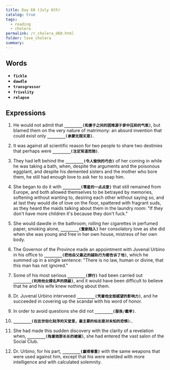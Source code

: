 ```yaml
---
title: Day 60 (July 6th)
catalog: true
tags: 
  - reading
  - cholera
permalink: /r_cholera_d60.html
folder: love_cholera
summary: 
---
```


## Words

-   <b data-toggle="tooltip" data-original-title="{{site.data.glossary.fickle}}">`fickle`</b>
-   <b data-toggle="tooltip" data-original-title="{{site.data.glossary.dawdle}}">`dawdle`</b>
-   <b data-toggle="tooltip" data-original-title="{{site.data.glossary.transgressor}}">`transgressor`</b>
-   <b data-toggle="tooltip" data-original-title="{{site.data.glossary.frivolity}}">`frivolity`</b>
-   <b data-toggle="tooltip" data-original-title="{{site.data.glossary.relapse}}">`relapse`</b>


## Expressions

1.  He would  not admit that <b data-toggle="tooltip" data-original-title="{{site.data.answers.f0_a}}">`________(和妻子之间的困难源于家中压抑的气氛)`</b>, but blamed them on the very nature of matrimony: an absurd invention that could exist only <b data-toggle="tooltip" data-original-title="{{site.data.answers.f0_a2}}">`________(承蒙无限天恩)`</b>.


2.  It was against all scientific reason for two people to share two destinies that perhaps were <b data-toggle="tooltip" data-original-title="{{site.data.answers.f0_b}}">`________(注定背道而驰)`</b>.

3.  They had left behind the <b data-toggle="tooltip" data-original-title="{{site.data.answers.f0_c}}">`________(令人愉快的巧合)`</b> of her coming in while he was taking a bath, when, despite the arguments and the poisonous eggplant, and despite his demented sisters and the mother who bore them, he still had enough love to ask her to soap him.

4.  She began to do it with <b data-toggle="tooltip" data-original-title="{{site.data.answers.f0_d}}">`________(零星的一点点爱)`</b> that still remained from Europe, and both allowed themselves to be betrayed by memories, softening without wanting to, desiring each other without saying so, and at last they would die of love on the floor, spattered with fragrant suds, as they heard the maids talking about them in the laundry room: "If they don't have more children it's because they don't fuck."

5.  She would dawdle in the bathroom, rolling her cigarettes in perfumed paper, smoking alone, <b data-toggle="tooltip" data-original-title="{{site.data.answers.f0_e}}">`________(重新陷入)`</b> her consolatory love as she did when she was young and free in her own house, mistress of her own body.

6.  The Governor of the Province made an appointment with Juvenal Urbino in his office to <b data-toggle="tooltip" data-original-title="{{site.data.answers.f0_f}}">`________(把他岳父最近的越轨行为都告诉了他)`</b>, which he summed up in a single sentence: "There is no law, human or divine, that this man has not ignored."

7.  Some of his most serious <b data-toggle="tooltip" data-original-title="{{site.data.answers.f0_g}}">`________(罪行)`</b> had been carried out <b data-toggle="tooltip" data-original-title="{{site.data.answers.f0_g2}}">`________(利用他女婿名声的荫蔽)`</b>, and it would have been difficult to believe that he and his wife knew nothing about them.

8.  Dr. Juvenal Urbino intervened <b data-toggle="tooltip" data-original-title="{{site.data.answers.f0_h}}">`________(凭着他全部威望的影响力)`</b>, and he succeeded in covering up the scandal with his word of honor.

9.  In order to avoid questions she did not <b data-toggle="tooltip" data-original-title="{{site.data.answers.f0_i}}">`________(服丧/戴孝)`</b>.

10. <b data-toggle="tooltip" data-original-title="{{site.data.answers.f0_j}}">`________(在这世俗化轻浮的天堂里，最主要的标志是对未知的恐惧)`.</b>.

11. She had made this sudden discovery with the clarity of a revelation when, <b data-toggle="tooltip" data-original-title="{{site.data.answers.f0_k}}">`________(拖着她那长长的裙裾)`</b>, she had entered the vast salon of the Social Club.

12. Dr. Urbino, for his part, <b data-toggle="tooltip" data-original-title="{{site.data.answers.f0_l}}">`________(赢得尊重)`</b> with the same weapons that were used against him, except that his were wielded with more intelligence and with calculated solemnity.